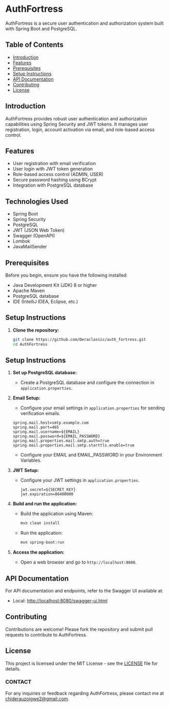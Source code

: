 # AuthFortress

AuthFortress is a secure user authentication and authorization system built with Spring Boot and PostgreSQL.

## Table of Contents

- [Introduction](#introduction)
- [Features](#features)
- [Prerequisites](#prerequisites)
- [Setup Instructions](#setup-instructions)
- [API Documentation](#api-documentation)
- [Contributing](#contributing)
- [License](#license)

## Introduction

AuthFortress provides robust user authentication and authorization capabilities using Spring Security and JWT tokens. It manages user registration, login, account activation via email, and role-based access control.

## Features

- User registration with email verification
- User login with JWT token generation
- Role-based access control (ADMIN, USER)
- Secure password hashing using BCrypt
- Integration with PostgreSQL database

## Technologies Used

- Spring Boot
- Spring Security
- PostgreSQL
- JWT (JSON Web Token)
- Swagger (OpenAPI)
- Lombok
- JavaMailSender

## Prerequisites

Before you begin, ensure you have the following installed:

- Java Development Kit (JDK) 8 or higher
- Apache Maven
- PostgreSQL database
- IDE (IntelliJ IDEA, Eclipse, etc.)

## Setup Instructions

1. **Clone the repository:**

   ```bash
   git clone https://github.com/Deraclassic/auth_fortress.git
   cd AuthFortress

## Setup Instructions

1. **Set up PostgreSQL database:**
    - Create a PostgreSQL database and configure the connection in `application.properties`.
2. **Email Setup:**
    - Configure your email settings in `application.properties` for sending verification emails.
   ```properties
   spring.mail.host=smtp.example.com
   spring.mail.port=465
   spring.mail.username=${EMAIL}
   spring.mail.password=${EMAIL_PASSWORD}
   spring.mail.properties.mail.smtp.auth=true
   spring.mail.properties.mail.smtp.starttls.enable=true
     ```
   
    - Configure your EMAIL and EMAIL_PASSWORD in your Environment Variables.
3. **JWT Setup:**
   - Configure your JWT settings in `application.properties`.

     ```properties
     jwt.secret=${SECRET_KEY}
     jwt.expiration=86400000
     ```
     
4. **Build and run the application:**

    - Build the application using Maven:

      ```bash
      mvn clean install
      ```

    - Run the application:

      ```bash
      mvn spring-boot:run
      ```

5. **Access the application:**
   - Open a web browser and go to `http://localhost:8080`.

## API Documentation

For API documentation and endpoints, refer to the Swagger UI available at:

- Local: [http://localhost:8080/swagger-ui.html](http://localhost:8080/swagger-ui.html)

## Contributing

Contributions are welcome! Please fork the repository and submit pull requests to contribute to AuthFortress.

## License

This project is licensed under the MIT License - see the [LICENSE](LICENSE) file for details.

### CONTACT
For any inquiries or feedback regarding AuthFortress, please contact me at chiderauzoigwe2@gmail.com.